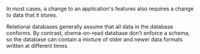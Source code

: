 In most cases, a change to an application's features also requires a change to data that it stores. 

Relational databases generally assume that all data in the database conforms. By contrast, shema-on-read database don't enforce a schema, so the database can contain a mixture of older and newer data formats written at different times.

